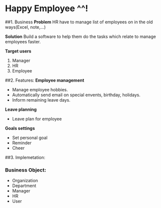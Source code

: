 Happy Employee ^^!
===================
##1. Business
**Problem**
HR have to manage list of employees on in the old ways(Excel, note,...)

**Solution**
Build a software to help them do the tasks which relate to manage employees faster.

**Target users**

 1. Manager
 2. HR
 3. Employee

##2. Features:
**Employee management**
 - Manage employee hobbies. 
 - Automatically send email on special envents, birthday, holidays. 
 - Inform remaining leave days. 

**Leave planning**
 - Leave plan for employee

**Goals settings**
 - Set personal goal
 - Reminder
 - Cheer

##3. Implemetation:
### Business Object:
 - Organization
 - Department
 - Manager
 - HR
 - User